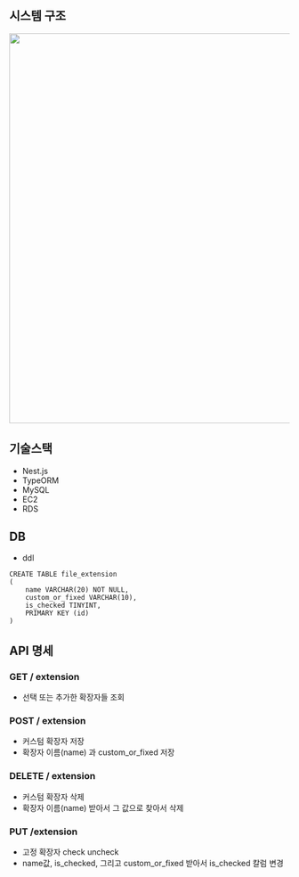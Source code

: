 ## 시스템 구조
<img src="https://github.com/ga-in-for-company/extension-block-back/assets/151692477/175b98e9-57c3-4435-aae2-9989caa77df2" width="700"/>

## 기술스택

- Nest.js
- TypeORM
- MySQL
- EC2
- RDS

## DB

- ddl 
```
CREATE TABLE file_extension 
(
	name VARCHAR(20) NOT NULL,
	custom_or_fixed VARCHAR(10),
	is_checked TINYINT,
	PRIMARY KEY (id)
)
```

## API 명세

### GET / extension
- 선택 또는 추가한 확장자들 조회

### POST / extension
- 커스텀 확장자 저장
- 확장자 이름(name) 과 custom_or_fixed 저장

### DELETE / extension
- 커스텀 확장자 삭제
- 확장자 이름(name) 받아서 그 값으로 찾아서 삭제

### PUT /extension
- 고정 확장자 check uncheck
- name값, is_checked, 그리고 custom_or_fixed 받아서 is_checked 칼럼 변경
